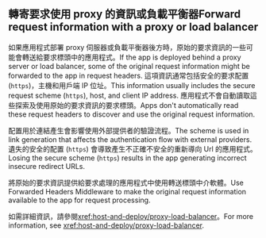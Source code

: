 ## <a name="forward-request-information-with-a-proxy-or-load-balancer"></a><span data-ttu-id="29f64-101">轉寄要求使用 proxy 的資訊或負載平衡器</span><span class="sxs-lookup"><span data-stu-id="29f64-101">Forward request information with a proxy or load balancer</span></span>

<span data-ttu-id="29f64-102">如果應用程式部署 proxy 伺服器或負載平衡器後方時，原始的要求資訊的一些可能會轉送給要求標頭中的應用程式。</span><span class="sxs-lookup"><span data-stu-id="29f64-102">If the app is deployed behind a proxy server or load balancer, some of the original request information might be forwarded to the app in request headers.</span></span> <span data-ttu-id="29f64-103">這項資訊通常包括安全的要求配置 (`https`)，主機和用戶端 IP 位址。</span><span class="sxs-lookup"><span data-stu-id="29f64-103">This information usually includes the secure request scheme (`https`), host, and client IP address.</span></span> <span data-ttu-id="29f64-104">應用程式不會自動讀取這些探索及使用原始的要求資訊的要求標頭。</span><span class="sxs-lookup"><span data-stu-id="29f64-104">Apps don't automatically read these request headers to discover and use the original request information.</span></span>

<span data-ttu-id="29f64-105">配置用於連結產生會影響使用外部提供者的驗證流程。</span><span class="sxs-lookup"><span data-stu-id="29f64-105">The scheme is used in link generation that affects the authentication flow with external providers.</span></span> <span data-ttu-id="29f64-106">遺失的安全的配置 (`https`) 會導致產生不正確不安全的重新導向 Url 的應用程式。</span><span class="sxs-lookup"><span data-stu-id="29f64-106">Losing the secure scheme (`https`) results in the app generating incorrect insecure redirect URLs.</span></span>

<span data-ttu-id="29f64-107">將原始的要求資訊提供給要求處理的應用程式中使用轉送標頭中介軟體。</span><span class="sxs-lookup"><span data-stu-id="29f64-107">Use Forwarded Headers Middleware to make the original request information available to the app for request processing.</span></span>

<span data-ttu-id="29f64-108">如需詳細資訊，請參閱<xref:host-and-deploy/proxy-load-balancer>。</span><span class="sxs-lookup"><span data-stu-id="29f64-108">For more information, see <xref:host-and-deploy/proxy-load-balancer>.</span></span>
